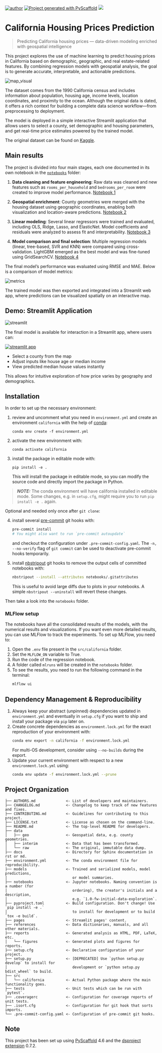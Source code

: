 [![author](https://img.shields.io/badge/Author-Francisco&nbsp;Bustamante-red.svg)](https://www.linkedin.com/in/flsbustamante/)
[![Project generated with PyScaffold](https://img.shields.io/badge/-PyScaffold-005CA0?logo=pyscaffold)](https://pyscaffold.org/)
[![](https://img.shields.io/badge/Python-3.11+-blue.svg)](https://www.python.org/)

# California Housing Prices Prediction

> Predicting California housing prices — data-driven modeling enriched with geospatial intelligence

This project explores the use of machine learning to predict housing prices in
California based on demographic, geographic, and real estate-related features.
By combining regression models with geospatial analysis, the goal is to generate
accurate, interpretable, and actionable predictions.

![map_visual](reports/figures/map_house_income.png)

The dataset comes from the 1990 California census and includes information about
population, housing age, income levels, location coordinates, and proximity to
the ocean. Although the original data is dated, it offers a rich context for
building a complete data science workflow—from preprocessing to deployment.

The model is deployed in a simple interactive Streamlit application that allows
users to select a county, set demographic and housing parameters, and get
real-time price estimates powered by the trained model.

The original dataset can be found on [Kaggle](https://www.kaggle.com/datasets/camnugent/california-housing-prices/data).

## Main results

The project is divided into four main stages, each one documented in its own notebook in the [`notebooks`](notebooks/) folder:

1. **Data cleaning and feature engineering**: Raw data was cleaned and new
features such as `rooms_per_household` and `bedrooms_per_room` were created to
improve model performance. [Notebook 1](notebooks/01-flsb-data_cleansing.ipynb)

2. **Geospatial enrichment**: County geometries were merged with the housing
dataset using geographic coordinates, enabling both visualization and
location-aware predictions. [Notebook 2](notebooks/02-flsb-geo.ipynb)

3. **Linear modeling**: Several linear regressors were trained and evaluated,
including OLS, Ridge, Lasso, and ElasticNet. Model coefficients and residuals
were analyzed to assess fit and interpretability. [Notebook
3](notebooks/03-flsb-linear_models.ipynb)

4. **Model comparison and final selection**: Multiple regression models (linear,
tree-based, SVR and KNN) were compared using cross-validation. LightGBM emerged
as the best model and was fine-tuned using GridSearchCV. [Notebook
4](notebooks/04-flsb-all_models.ipynb)

The final model’s performance was evaluated using RMSE and MAE. Below is a
comparison of model metrics:

![metrics](reports/figures/metrics.png)

The trained model was then exported and integrated into a Streamlit web app,
where predictions can be visualized spatially on an interactive map.

## Demo: Streamlit Application

![streamlit](reports/figures/streamlit.png)

The final model is available for interaction in a Streamlit app, where users can:

[![streamlit app](https://img.shields.io/badge/-Streamlit%20app-FF4B4B?style=for-the-badge&logo=Streamlit&logoColor=white)](https://california-housing-prices.streamlit.app/)

* Select a county from the map
* Adjust inputs like house age or median income
* View predicted median house values instantly

This allows for intuitive exploration of how price varies by geography and demographics.

## Installation

In order to set up the necessary environment:

1. review and uncomment what you need in `environment.yml` and create an environment `california` with the help of [conda]:

   ```
   conda env create -f environment.yml
   ```

2. activate the new environment with:
   ```
   conda activate california
   ```

3. install the package in editable mode with:
   ```
   pip install -e .
   ```
   This will install the package in editable mode, so you can modify the source code and
   directly import the package in Python.

> **_NOTE:_**  The conda environment will have california installed in editable mode.
> Some changes, e.g. in `setup.cfg`, might require you to run `pip install -e .` again.


Optional and needed only once after `git clone`:

4. install several [pre-commit] git hooks with:
   ```bash
   pre-commit install
   # You might also want to run `pre-commit autoupdate`
   ```
   and checkout the configuration under `.pre-commit-config.yaml`.
   The `-n, --no-verify` flag of `git commit` can be used to deactivate pre-commit hooks temporarily.

5. install [nbstripout] git hooks to remove the output cells of committed notebooks with:
   ```bash
   nbstripout --install --attributes notebooks/.gitattributes
   ```
   This is useful to avoid large diffs due to plots in your notebooks.
   A simple `nbstripout --uninstall` will revert these changes.


Then take a look into the `notebooks` folder.

### MLFlow setup

The notebooks have all the consolidated results of the models, with the
numerical results and visualizations. If you want even more detailed results,
you can use MLFlow to track the experiments. To set up MLFlow, you need to:

1. Open the `.env` file present in the `src/california` folder.
2. Set the `MLFLOW_ON` variable to True.
3. Run the code of the regression notebook.
4. A folder called `mlruns` will be created in the `notebooks` folder.
5. To see the results, you need to run the following command in the terminal:
   ```bash
   mlflow ui
   ```

## Dependency Management & Reproducibility

1. Always keep your abstract (unpinned) dependencies updated in
`environment.yml` and eventually in `setup.cfg` if you want to ship and install
your package via `pip` later on.
2. Create concrete dependencies as `environment.lock.yml` for the exact reproduction of your
   environment with:
   ```bash
   conda env export -n california -f environment.lock.yml
   ```
   For multi-OS development, consider using `--no-builds` during the export.
3. Update your current environment with respect to a new `environment.lock.yml` using:
   ```bash
   conda env update -f environment.lock.yml --prune
   ```

## Project Organization

```
├── AUTHORS.md              <- List of developers and maintainers.
├── CHANGELOG.md            <- Changelog to keep track of new features and fixes.
├── CONTRIBUTING.md         <- Guidelines for contributing to this project.
├── LICENSE.txt             <- License as chosen on the command-line.
├── README.md               <- The top-level README for developers.
├── data
│   ├── geo                 <- Geospatial data, e.g. county geometries.
│   ├── interim             <- Data that has been transformed.
│   └── raw                 <- The original, immutable data dump.
├── docs                    <- Directory for Sphinx documentation in rst or md.
├── environment.yml         <- The conda environment file for reproducibility.
├── models                  <- Trained and serialized models, model predictions,
│                              or model summaries.
├── notebooks               <- Jupyter notebooks. Naming convention is a number (for
│                              ordering), the creator's initials and a description,
│                              e.g. `1.0-fw-initial-data-exploration`.
├── pyproject.toml          <- Build configuration. Don't change! Use `pip install -e .`
│                              to install for development or to build `tox -e build`.
├── pages                   <- Streamlit pages' content.
├── references              <- Data dictionaries, manuals, and all other materials.
├── reports                 <- Generated analysis as HTML, PDF, LaTeX, etc.
│   └── figures             <- Generated plots and figures for reports.
├── setup.cfg               <- Declarative configuration of your project.
├── setup.py                <- [DEPRECATED] Use `python setup.py develop` to install for
│                              development or `python setup.py bdist_wheel` to build.
├── src
│   └── california          <- Actual Python package where the main functionality goes.
├── tests                   <- Unit tests which can be run with `pytest`.
├── .coveragerc             <- Configuration for coverage reports of unit tests.
├── .isort.cfg              <- Configuration for git hook that sorts imports.
└── .pre-commit-config.yaml <- Configuration of pre-commit git hooks.
```

<!-- pyscaffold-notes -->

## Note

This project has been set up using [PyScaffold] 4.6 and the [dsproject extension] 0.7.2.

[conda]: https://docs.conda.io/
[pre-commit]: https://pre-commit.com/
[Jupyter]: https://jupyter.org/
[nbstripout]: https://github.com/kynan/nbstripout
[Google style]: http://google.github.io/styleguide/pyguide.html#38-comments-and-docstrings
[PyScaffold]: https://pyscaffold.org/
[dsproject extension]: https://github.com/pyscaffold/pyscaffoldext-dsproject
